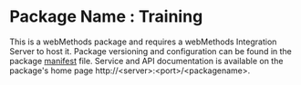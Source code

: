 # Package Name : Training
This is a webMethods package and requires a webMethods Integration Server to host it. Package versioning and configuration can be found in the package [manifest](./Training/manifest.v3) file. Service and API documentation is available on the package's home page http://&lt;server&gt;:&lt;port&gt;/&lt;packagename>.